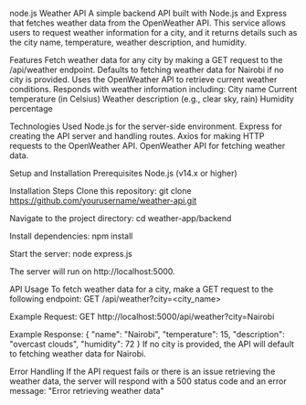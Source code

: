 node.js Weather API
A simple backend API built with Node.js and Express that fetches weather data from the OpenWeather API. This service allows users to request weather information for a city, and it returns details such as the city name, temperature, weather description, and humidity.

Features
Fetch weather data for any city by making a GET request to the /api/weather endpoint.
Defaults to fetching weather data for Nairobi if no city is provided.
Uses the OpenWeather API to retrieve current weather conditions.
Responds with weather information including:
City name
Current temperature (in Celsius)
Weather description (e.g., clear sky, rain)
Humidity percentage

Technologies Used
Node.js for the server-side environment.
Express for creating the API server and handling routes.
Axios for making HTTP requests to the OpenWeather API.
OpenWeather API for fetching weather data.

Setup and Installation
Prerequisites
Node.js (v14.x or higher)

Installation Steps
Clone this repository:
git clone https://github.com/yourusername/weather-api.git

Navigate to the project directory:
cd weather-app/backend

Install dependencies:
npm install

Start the server:
node express.js

The server will run on http://localhost:5000.

API Usage
To fetch weather data for a city, make a GET request to the following endpoint:
GET /api/weather?city=<city_name>

Example Request:
GET http://localhost:5000/api/weather?city=Nairobi

Example Response:
{
  "name": "Nairobi",
  "temperature": 15,
  "description": "overcast clouds",
  "humidity": 72
}
If no city is provided, the API will default to fetching weather data for Nairobi.

Error Handling
If the API request fails or there is an issue retrieving the weather data, the server will respond with a 500 status code and an error message:
"Error retrieving weather data"
